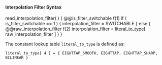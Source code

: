 #### Interpolation Filter Syntax

<div class="syntax">
read_interpolation_filter( ) {
    @@is_filter_switchable                                              f(1)
    if ( is_filter_switchable == 1 ) {
        interpolation_filter = SWITCHABLE
    } else {
        @@raw_interpolation_filter                                      f(2)
        interpolation_filter = literal_to_type[ raw_interpolation_filter ]
    }
}
</div>

The constant lookup table `literal_to_type` is defined as:

~~~~~
literal_to_type[ 4 ] = { EIGHTTAP_SMOOTH, EIGHTTAP, EIGHTTAP_SHARP, BILINEAR }
~~~~~
